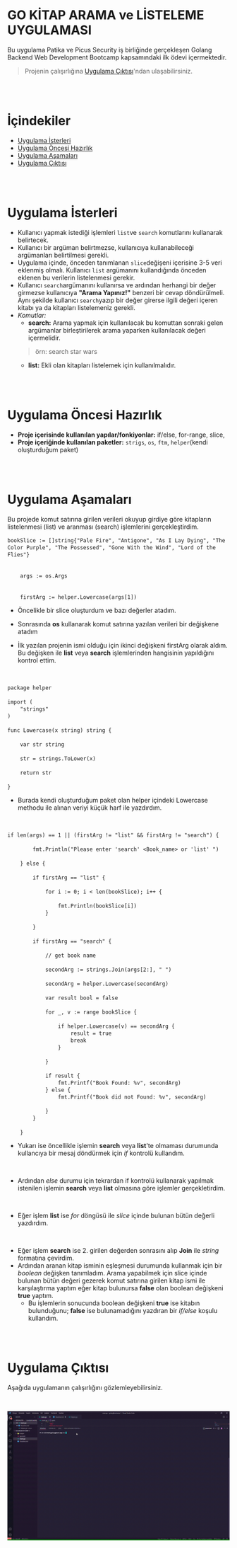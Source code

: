 # GO KİTAP ARAMA ve LİSTELEME UYGULAMASI
Bu uygulama Patika ve Picus Security iş birliğinde gerçekleşen Golang Backend Web Development Bootcamp kapsamındaki ilk ödevi içermektedir.  
> Projenin çalışırlığına [Uygulama Çıktısı](#uygulama-%C3%A7%C4%B1kt%C4%B1s%C4%B1)'ndan ulaşabilirsiniz.  

<br>  
<br>  

# İçindekiler
- [Uygulama İsterleri](#uygulama-i%CC%87sterleri)  
- [Uygulama Öncesi Hazırlık](#uygulama-%C3%B6ncesi-haz%C4%B1rl%C4%B1k)  
- [Uygulama Aşamaları](#uygulama-a%C5%9Famalar%C4%B1)  
- [Uygulama Çıktısı](#uygulama-%C3%A7%C4%B1kt%C4%B1s%C4%B1)  


<br>  
<br>  

# Uygulama İsterleri
- Kullanıcı yapmak istediği işlemleri `list`ve `search` komutlarını kullanarak belirtecek.  
- Kullanıcı bir argüman belirtmezse, kullanıcıya kullanabileceği argümanları belirtilmesi gerekli.  
- Uygulama içinde, önceden tanımlanan `slice`değişeni içerisine 3-5 veri eklenmiş olmalı. Kullanıcı `list` argümanını kullandığında önceden eklenen bu verilerin listelenmesi gerekir.  
- Kullanıcı `search`argümanını kullanırsa ve ardından herhangi bir değer girmezse kullanıcıya **"Arama Yapınız!"** benzeri bir cevap döndürülmeli. Aynı şekilde kullanıcı `search`yazıp bir değer girerse ilgili değeri içeren kitabı ya da kitapları listelemeniz gerekli.  
- *Komutlar:*  
	+ **search:** Arama yapmak için kullanılacak bu komuttan sonraki gelen argümanlar birleştirilerek arama yaparken kullanılacak değeri içermelidir.  
	> örn: search star wars  
	+ **list:** Ekli olan kitapları listelemek için kullanılmalıdır.  

<br>  
<br>  

# Uygulama Öncesi Hazırlık

- **Proje içerisinde kullanılan yapılar/fonkiyonlar:** if/else, for-range, slice, 
- **Proje içeriğinde kullanılan paketler:** `strigs`, `os`, `ftm`, `helper`(kendi oluşturduğum paket) 


<br>  
<br>  

# Uygulama Aşamaları

Bu projede komut satırına girilen verileri okuyup girdiye göre kitapların listelenmesi (list) ve aranması (search) işlemlerini gerçekleştirdim.

```
bookSlice := []string{"Pale Fire", "Antigone", "As I Lay Dying", "The Color Purple", "The Possessed", "Gone With the Wind", "Lord of the Flies"}


	args := os.Args


	firstArg := helper.Lowercase(args[1])

```

- Öncelikle bir slice oluşturdum ve bazı değerler atadım.

- Sonrasında **os** kullanarak komut satırına yazılan verileri bir değişkene atadım

- İlk yazılan projenin ismi olduğu için ikinci değişkeni firstArg olarak aldım. Bu değişken ile **list** veya **search** işlemlerinden hangisinin yapıldığını kontrol ettim.

<br>

```
package helper

import (
	"strings"
)

func Lowercase(x string) string {

	var str string

	str = strings.ToLower(x)

	return str

}
```

- Burada kendi oluşturduğum paket olan helper içindeki Lowercase methodu ile alınan veriyi küçük harf ile yazdırdım.

<br>  

```
if len(args) == 1 || (firstArg != "list" && firstArg != "search") {

		fmt.Println("Please enter 'search' <Book_name> or 'list' ")

	} else {

		if firstArg == "list" {

			for i := 0; i < len(bookSlice); i++ {

				fmt.Println(bookSlice[i])
			}

		}

		if firstArg == "search" {

			// get book name

			secondArg := strings.Join(args[2:], " ")

			secondArg = helper.Lowercase(secondArg)

			var result bool = false

			for _, v := range bookSlice {

				if helper.Lowercase(v) == secondArg {
					result = true
					break
				}

			}

			if result {
				fmt.Printf("Book Found: %v", secondArg)
			} else {
				fmt.Printf("Book did not Found: %v", secondArg)

			}
		}

	}

```

- Yukarı ise öncellikle işlemin **search** veya **list**'te olmaması durumunda kullancıya bir mesaj döndürmek için *if* kontrolü kullandım.

<br>

- Ardından *else* durumu için tekrardan if kontrolü kullanarak yapılmak istenilen işlemin **search** veya **list** olmasına göre işlemler gerçekletirdim.

<br>

- Eğer işlem **list** ise *for* döngüsü ile *slice* içinde bulunan bütün değerli yazdırdım.

<br>

- Eğer işlem **search** ise 2. girilen değerden sonrasını alıp **Join** ile *string* formatına çevirdim. 
- Ardından aranan kitap isminin eşleşmesi durumunda kullanmak için bir *boolean* değişken tanımladım. Arama yapabilmek için slice içinde bulunan bütün değeri gezerek komut satırına girilen kitap ismi ile karşılaştırma yaptım eğer kitap bulunursa **false** olan boolean değişkeni **true** yaptım. 
	+ Bu işlemlerin sonucunda boolean değişkeni **true** ise kitabın bulunduğunu; **false** ise bulunamadığını yazdıran bir *if/else* koşulu kullandım.  

<br>  
<br>  


# Uygulama Çıktısı
Aşağıda uygulamanın çalışırlığını gözlemleyebilirsiniz.

<br>

![search-list](./go1.gif)  

